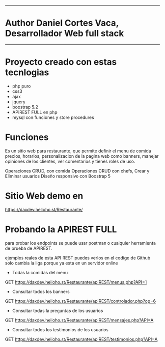 ***********************************************************
# Author Daniel Cortes Vaca, Desarrollador Web full stack
***********************************************************
# Proyecto creado con estas tecnlogias
* php puro 
* css3 
* ajax 
* jquery 
* boostrap 5.2
* APIREST FULL en php
* mysql con funciones y store procedures

# Funciones 

Es un sitio web para restaurante, que permite definir el menu de comida precios, horarios, personalizacion de la pagina web
como banners, manejar opiniones de los clientes, ver comentarios y tienes roles de uso.

Operaciones CRUD, con comida
Operaciones CRUD con chefs, 
Crear y Eliminar usuarios 
Diseño responsivo con Boostrap 5

# Sitio Web demo en 

https://daxdev.helioho.st/Restaurante/


# Probando la APIREST FULL

para probar los endpoints se puede usar postman o cualquier herramienta de prueba de APIREST.

ejemplos reales de esta API REST puedes verlos en el codigo de Github solo cambia la liga porque ya esta en un servidor online 

* Todas la comidas del menu 

GET https://daxdev.helioho.st/Restaurante/apiREST/menus.php?API=1

* Consultar todos los banners

GET https://daxdev.helioho.st/Restaurante/apiREST/controlador.php?op=6

* Consultar todas la preguntas de los usuarios 

GET https://daxdev.helioho.st/Restaurante/apiREST/mensajes.php?API=A

* Consultar todos los testimonios de los usuarios 

GET https://daxdev.helioho.st/Restaurante/apiREST/testimonios.php?API=A


